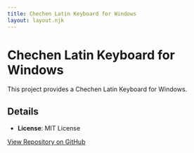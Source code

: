 ```yaml
---
title: Chechen Latin Keyboard for Windows
layout: layout.njk
---
```


# Chechen Latin Keyboard for Windows

This project provides a Chechen Latin Keyboard for Windows.

## Details

- **License**: MIT License

[View Repository on GitHub](https://github.com/chechen-language/chechen-latin-keyboard-windows)
